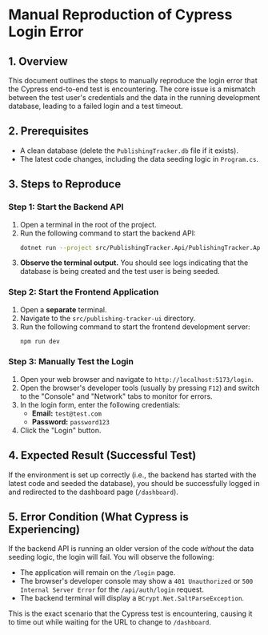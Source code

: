 # Manual Reproduction of Cypress Login Error

## 1. Overview

This document outlines the steps to manually reproduce the login error that the Cypress end-to-end test is encountering. The core issue is a mismatch between the test user's credentials and the data in the running development database, leading to a failed login and a test timeout.

## 2. Prerequisites

-   A clean database (delete the `PublishingTracker.db` file if it exists).
-   The latest code changes, including the data seeding logic in `Program.cs`.

## 3. Steps to Reproduce

### Step 1: Start the Backend API

1.  Open a terminal in the root of the project.
2.  Run the following command to start the backend API:
    ```bash
    dotnet run --project src/PublishingTracker.Api/PublishingTracker.Api/
    ```
3.  **Observe the terminal output.** You should see logs indicating that the database is being created and the test user is being seeded.

### Step 2: Start the Frontend Application

1.  Open a **separate** terminal.
2.  Navigate to the `src/publishing-tracker-ui` directory.
3.  Run the following command to start the frontend development server:
    ```bash
    npm run dev
    ```

### Step 3: Manually Test the Login

1.  Open your web browser and navigate to `http://localhost:5173/login`.
2.  Open the browser's developer tools (usually by pressing `F12`) and switch to the "Console" and "Network" tabs to monitor for errors.
3.  In the login form, enter the following credentials:
    -   **Email:** `test@test.com`
    -   **Password:** `password123`
4.  Click the "Login" button.

## 4. Expected Result (Successful Test)

If the environment is set up correctly (i.e., the backend has started with the latest code and seeded the database), you should be successfully logged in and redirected to the dashboard page (`/dashboard`).

## 5. Error Condition (What Cypress is Experiencing)

If the backend API is running an older version of the code *without* the data seeding logic, the login will fail. You will observe the following:

-   The application will remain on the `/login` page.
-   The browser's developer console may show a `401 Unauthorized` or `500 Internal Server Error` for the `/api/auth/login` request.
-   The backend terminal will display a `BCrypt.Net.SaltParseException`.

This is the exact scenario that the Cypress test is encountering, causing it to time out while waiting for the URL to change to `/dashboard`.